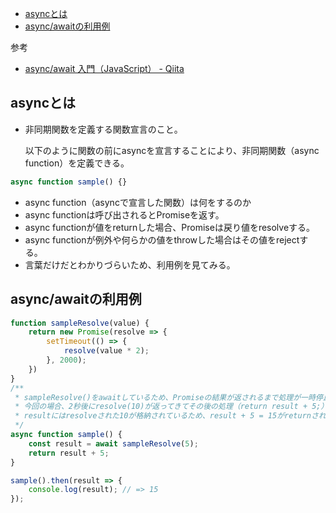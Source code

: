 
- [asyncとは](#asyncとは)
- [async/awaitの利用例](#asyncawaitの利用例)


参考
* [async/await 入門（JavaScript） - Qiita](https://qiita.com/soarflat/items/1a9613e023200bbebcb3)

## asyncとは

- 非同期関数を定義する関数宣言のこと。

  以下のように関数の前にasyncを宣言することにより、非同期関数（async function）を定義できる。

```js
async function sample() {}
```

- async function（asyncで宣言した関数）は何をするのか
- async functionは呼び出されるとPromiseを返す。
- async functionが値をreturnした場合、Promiseは戻り値をresolveする。
- async functionが例外や何らかの値をthrowした場合はその値をrejectする。
- 言葉だけだとわかりづらいため、利用例を見てみる。




## async/awaitの利用例
```typescript
function sampleResolve(value) {
    return new Promise(resolve => {
        setTimeout(() => {
            resolve(value * 2);
        }, 2000);
    })
}
/**
 * sampleResolve()をawaitしているため、Promiseの結果が返されるまで処理が一時停止される
 * 今回の場合、2秒後にresolve(10)が返ってきてその後の処理（return result + 5;）が再開される
 * resultにはresolveされた10が格納されているため、result + 5 = 15がreturnされる
 */
async function sample() {
    const result = await sampleResolve(5);
    return result + 5;
}

sample().then(result => {
    console.log(result); // => 15
});
```
